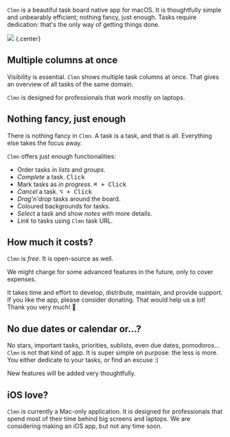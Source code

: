 `Clmn` is a beautiful task board native app for macOS. It is thoughtfully simple and unbearably efficient; nothing fancy, just enough. Tasks require dedication: that's the only way of getting things done.

![](clmn1.png)
{.center}

## Multiple columns at once

Visibility is essential. `Clmn` shows multiple task columns at once. That gives an overview of all tasks of the same domain.

`Clmn` is designed for professionals that work mostly on laptops.

## Nothing fancy, just enough

There is nothing fancy in `Clmn`. A task is a task, and that is all. Everything else takes the focus away.

`Clmn` offers just enough functionalities:

- Order tasks in _lists_ and _groups_.
- _Complete_ a task. <kbd>Click</kbd>
- Mark tasks as _in progress_. <kbd>⌘ + Click</kbd>
- _Cancel_ a task. <kbd>⌥ + Click</kbd>
- _Drag'n'drop_ tasks around the board.
- Coloured backgrounds for tasks.
- _Select_ a task and show _notes_ with more details.
- _Link_ to tasks using `Clmn` task URL.

## How much it costs?

`Clmn` is _free_. It is open-source as well.

We might charge for some advanced features in the future, only to cover expenses.

It takes time and effort to develop, distribute, maintain, and provide support. If you like the app, please consider donating. That would help us a lot! Thank you very much! 🙏

## No due dates or calendar or...?

No stars, important tasks, priorities, sublists, even due dates, pomodoros... `Clmn` is not that kind of app. It is super simple on purpose: the less is more. You either dedicate to your tasks, or find an excuse :)

New features will be added very thoughtfully.

## iOS love?

`Clmn` is currently a Mac-only application. It is designed for professionals that spend most of their time behind big screens and laptops. We are considering making an iOS app, but not any time soon.
